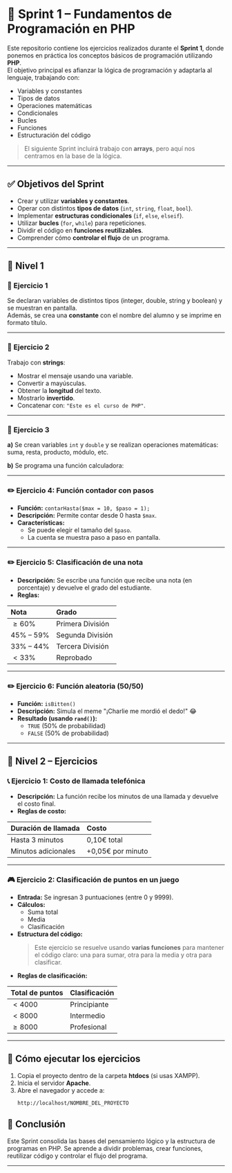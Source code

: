 # 🧩 Sprint 1 – Fundamentos de Programación en PHP

Este repositorio contiene los ejercicios realizados durante el **Sprint 1**, donde ponemos en práctica los conceptos básicos de programación utilizando **PHP**.  
El objetivo principal es afianzar la lógica de programación y adaptarla al lenguaje, trabajando con:

- Variables y constantes
- Tipos de datos
- Operaciones matemáticas
- Condicionales
- Bucles
- Funciones
- Estructuración del código

> El siguiente Sprint incluirá trabajo con **arrays**, pero aquí nos centramos en la base de la lógica.

---

## ✅ Objetivos del Sprint

- Crear y utilizar **variables y constantes**.
- Operar con distintos **tipos de datos** (`int`, `string`, `float`, `bool`).
- Implementar **estructuras condicionales** (`if`, `else`, `elseif`).
- Utilizar **bucles** (`for`, `while`) para repeticiones.
- Dividir el código en **funciones reutilizables**.
- Comprender cómo **controlar el flujo** de un programa.

---

## 🧱 Nivel 1

### 🔹 Ejercicio 1
Se declaran variables de distintos tipos (integer, double, string y boolean) y se muestran en pantalla.  
Además, se crea una **constante** con el nombre del alumno y se imprime en formato título.

---

### 🔹 Ejercicio 2
Trabajo con **strings**:

- Mostrar el mensaje usando una variable.
- Convertir a mayúsculas.
- Obtener la **longitud** del texto.
- Mostrarlo **invertido**.
- Concatenar con: `"Este es el curso de PHP"`.

---

### 🔹 Ejercicio 3
**a)** Se crean variables `int` y `double` y se realizan operaciones matemáticas:  
suma, resta, producto, módulo, etc.

**b)** Se programa una función calculadora:

---
### ✏️ Ejercicio 4: Función contador con pasos

* **Función:** `contarHasta($max = 10, $paso = 1);`
* **Descripción:** Permite contar desde 0 hasta `$max`.
* **Características:**
    * Se puede elegir el tamaño del `$paso`.
    * La cuenta se muestra paso a paso en pantalla.

---

### ✏️ Ejercicio 5: Clasificación de una nota

* **Descripción:** Se escribe una función que recibe una nota (en porcentaje) y devuelve el grado del estudiante.
* **Reglas:**

| Nota | Grado |
| :--- | :--- |
| $\ge 60\%$ | Primera División |
| $45\% \text{ – } 59\%$ | Segunda División |
| $33\% \text{ – } 44\%$ | Tercera División |
| $< 33\%$ | Reprobado |

---

### ✏️ Ejercicio 6: Función aleatoria (50/50)

* **Función:** `isBitten()`
* **Descripción:** Simula el meme "¡Charlie me mordió el dedo!" 😂
* **Resultado (usando `rand()`):**
    * `TRUE` (50% de probabilidad)
    * `FALSE` (50% de probabilidad)

---

## 🧱 Nivel 2 – Ejercicios

### 📞 Ejercicio 1: Costo de llamada telefónica

* **Descripción:** La función recibe los minutos de una llamada y devuelve el costo final.
* **Reglas de costo:**

| Duración de llamada | Costo |
| :--- | :--- |
| Hasta 3 minutos | 0,10€ total |
| Minutos adicionales | +0,05€ por minuto |

---

### 🎮 Ejercicio 2: Clasificación de puntos en un juego

* **Entrada:** Se ingresan 3 puntuaciones (entre 0 y 9999).
* **Cálculos:**
    * Suma total
    * Media
    * Clasificación
* **Estructura del código:**
    > Este ejercicio se resuelve usando **varias funciones** para mantener el código claro: una para sumar, otra para la media y otra para clasificar.
* **Reglas de clasificación:**

| Total de puntos | Clasificación |
| :--- | :--- |
| $< 4000$ | Principiante |
| $< 8000$ | Intermedio |
| $\ge 8000$ | Profesional |

---

## 🚀 Cómo ejecutar los ejercicios

1.  Copia el proyecto dentro de la carpeta **htdocs** (si usas XAMPP).
2.  Inicia el servidor **Apache**.
3.  Abre el navegador y accede a:
    ```
    http://localhost/NOMBRE_DEL_PROYECTO
    ```

## 🎯 Conclusión

Este Sprint consolida las bases del pensamiento lógico y la estructura de programas en PHP. Se aprende a dividir problemas, crear funciones, reutilizar código y controlar el flujo del programa.

---
